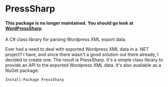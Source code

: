 PressSharp
==========

#### This package is no longer maintained. You should go look at [WordPressSharp](https://github.com/abrudtkuhl/WordPressSharp)

A C# class library for parsing Wordpress XML export data.

Ever had a need to deal with exported Wordpress XML data in a .NET project? I have, and since there wasn't a good solution out there already, I decided to create one. The result is PressSharp. It's a simple class library to provide an API to the exported Wordpress XML data. It's also available as a NuGet package:

    Install-Package PressSharp

